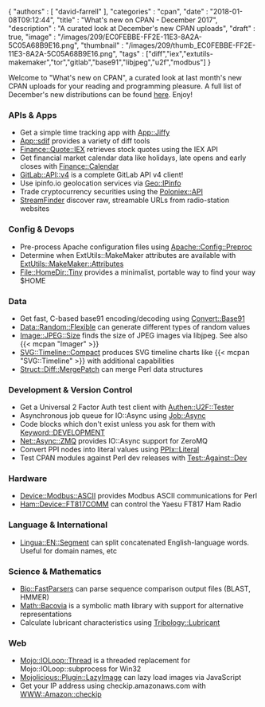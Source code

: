 {
   "authors" : [
      "david-farrell"
   ],
   "categories" : "cpan",
   "date" : "2018-01-08T09:12:44",
   "title" : "What's new on CPAN - December 2017",
   "description" : "A curated look at December's new CPAN uploads",
   "draft" : true,
   "image" : "/images/209/EC0FEBBE-FF2E-11E3-8A2A-5C05A68B9E16.png",
   "thumbnail" : "/images/209/thumb_EC0FEBBE-FF2E-11E3-8A2A-5C05A68B9E16.png",
   "tags" : ["diff","iex","extutils-makemaker","tor","gitlab","base91","libjpeg","u2f","modbus"]
}


Welcome to "What's new on CPAN", a curated look at last month's new CPAN uploads for your reading and programming pleasure. A full list of December's new distributions can be found [here](https://perlancar.wordpress.com/2018/01/01/list-of-new-cpan-distributions-dec-2017/). Enjoy!

### APIs & Apps
* Get a simple time tracking app with [App::Jiffy](https://metacpan.org/pod/App::Jiffy)
* [App::sdif](https://metacpan.org/pod/App::sdif) provides a variety of diff tools
* [Finance::Quote::IEX](https://metacpan.org/pod/Finance::Quote::IEX) retrieves stock quotes using the IEX API
* Get financial market calendar data like holidays, late opens and early closes with [Finance::Calendar](https://metacpan.org/pod/Finance::Calendar)
* [GitLab::API::v4](https://metacpan.org/pod/GitLab::API::v4) is a complete GitLab API v4 client!
* Use ipinfo.io geolocation services via [Geo::IPinfo](https://metacpan.org/pod/Geo::IPinfo)
* Trade cryptocurrency securities using the [Poloniex::API](https://metacpan.org/pod/Poloniex::API)
* [StreamFinder](https://metacpan.org/pod/StreamFinder) discover raw, streamable URLs from radio-station websites


### Config & Devops
* Pre-process Apache configuration files using [Apache::Config::Preproc](https://metacpan.org/pod/Apache::Config::Preproc)
* Determine when ExtUtils::MakeMaker attributes are available with [ExtUtils::MakeMaker::Attributes](https://metacpan.org/pod/ExtUtils::MakeMaker::Attributes)
* [File::HomeDir::Tiny](https://metacpan.org/pod/File::HomeDir::Tiny) provides a minimalist, portable way to find your way $HOME


### Data
* Get fast, C-based base91 encoding/decoding using [Convert::Base91](https://metacpan.org/pod/Convert::Base91)
* [Data::Random::Flexible](https://metacpan.org/pod/Data::Random::Flexible) can generate different types of random values
* [Image::JPEG::Size](https://metacpan.org/pod/Image::JPEG::Size) finds the size of JPEG images via libjpeg. See also {{< mcpan "Imager" >}}
* [SVG::Timeline::Compact](https://metacpan.org/pod/SVG::Timeline::Compact) produces SVG timeline charts like {{< mcpan "SVG::Timeline" >}} with additional capabilities
* [Struct::Diff::MergePatch](https://metacpan.org/pod/Struct::Diff::MergePatch) can merge Perl data structures


### Development & Version Control
* Get a Universal 2 Factor Auth test client with [Authen::U2F::Tester](https://metacpan.org/pod/Authen::U2F::Tester)
* Asynchronous job queue for IO::Async using [Job::Async](https://metacpan.org/pod/Job::Async)
* Code blocks which don't exist unless you ask for them with [Keyword::DEVELOPMENT](https://metacpan.org/pod/Keyword::DEVELOPMENT)
* [Net::Async::ZMQ](https://metacpan.org/pod/Net::Async::ZMQ) provides IO::Async support for ZeroMQ
* Convert PPI nodes into literal values using [PPIx::Literal](https://metacpan.org/pod/PPIx::Literal)
* Test CPAN modules against Perl dev releases with [Test::Against::Dev](https://metacpan.org/pod/Test::Against::Dev)


### Hardware
* [Device::Modbus::ASCII](https://metacpan.org/pod/Device::Modbus::ASCII) provides Modbus ASCII communications for Perl
* [Ham::Device::FT817COMM](https://metacpan.org/pod/Ham::Device::FT817COMM) can control the Yaesu FT817 Ham Radio


### Language & International
* [Lingua::EN::Segment](https://metacpan.org/pod/Lingua::EN::Segment) can split concatenated English-language words. Useful for domain names, etc


### Science & Mathematics
* [Bio::FastParsers](https://metacpan.org/pod/Bio::FastParsers) can parse sequence comparison output files (BLAST, HMMER)
* [Math::Bacovia](https://metacpan.org/pod/Math::Bacovia) is a symbolic math library with support for alternative representations
* Calculate lubricant characteristics using [Tribology::Lubricant](https://metacpan.org/pod/Tribology::Lubricant)


### Web
* [Mojo::IOLoop::Thread](https://metacpan.org/pod/Mojo::IOLoop::Thread) is a threaded replacement for Mojo::IOLoop::subprocess for Win32
* [Mojolicious::Plugin::LazyImage](https://metacpan.org/pod/Mojolicious::Plugin::LazyImage) can lazy load images via JavaScript
* Get your IP address using checkip.amazonaws.com with [WWW::Amazon::checkip](https://metacpan.org/pod/WWW::Amazon::checkip)


